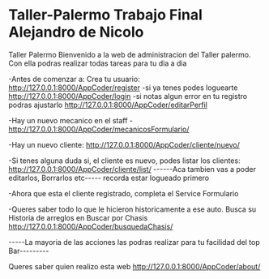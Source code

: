 # Taller-Palermo Trabajo  Final Alejandro de Nicolo
Taller Palermo
Bienvenido a la web de administracion del Taller palermo. Con ella podras realizar todas tareas para tu dia a dia

-Antes de comenzar a: Crea tu usuario:
http://127.0.0.1:8000/AppCoder/register
-si ya tenes podes loguearte
http://127.0.0.1:8000/AppCoder/login
-si notas algun error en tu registro podras ajustarlo
http://127.0.0.1:8000/AppCoder/editarPerfil

-Hay un nuevo mecanico  en el staff
-http://127.0.0.1:8000/AppCoder/mecanicosFormulario/

-Hay un nuevo cliente:
http://127.0.0.1:8000/AppCoder/cliente/nuevo/

-Si tenes alguna duda si, el cliente es nuevo, podes listar los clientes:
http://127.0.0.1:8000/AppCoder/cliente/list/
------Aca tambien vas a poder editarlos, Borrarlos etc----- recorda estar logueado  primero

-Ahora que esta el cliente registrado, completa el Service Formulario

-Queres saber todo lo que le hicieron historicamente a ese auto. Busca  su Historia  de arreglos en Buscar por Chasis
http://127.0.0.1:8000/AppCoder/busquedaChasis/

-----La mayoria de las  acciones las podras realizar para tu facilidad del top Bar---------

Queres saber quien realizo  esta web
http://127.0.0.1:8000/AppCoder/about/
